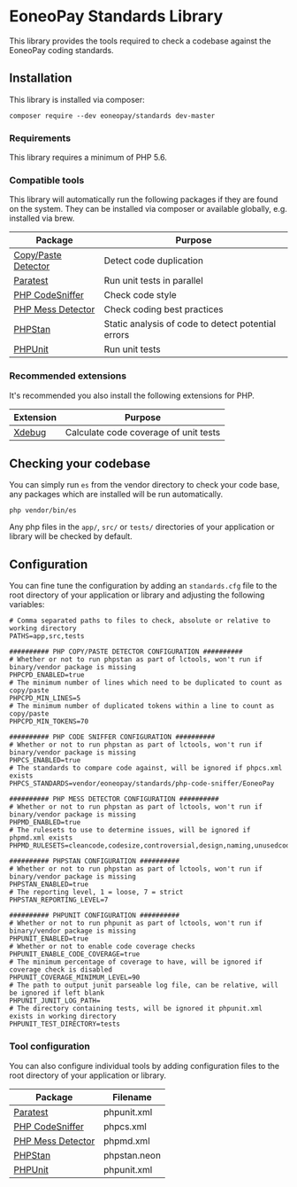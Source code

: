 # EoneoPay Standards Library

This library provides the tools required to check a codebase against the EoneoPay coding standards.

## Installation

This library is installed via composer:

    composer require --dev eoneopay/standards dev-master
    
### Requirements

This library requires a minimum of PHP 5.6.
    
### Compatible tools
    
This library will automatically run the following packages if they are found on the system. They can be installed via composer or available globally, e.g. installed via brew.

| Package | Purpose |
|---------|---------|
| [Copy/Paste Detector](https://github.com/sebastianbergmann/phpcpd) | Detect code duplication |
| [Paratest](https://github.com/paratestphp/paratest) | Run unit tests in parallel |
| [PHP CodeSniffer](https://github.com/squizlabs/PHP_CodeSniffer) | Check code style |
| [PHP Mess Detector](https://phpmd.org) | Check coding best practices |
| [PHPStan](https://github.com/phpstan/phpstan) | Static analysis of code to detect potential errors |
| [PHPUnit](https://phpunit.de) | Run unit tests |

### Recommended extensions

It's recommended you also install the following extensions for PHP.

| Extension | Purpose |
|-----------|---------|
| [Xdebug](https://xdebug.org) | Calculate code coverage of unit tests |

## Checking your codebase

You can simply run `es` from the vendor directory to check your code base, any packages which are installed will be run automatically.

    php vendor/bin/es
    
Any php files in the `app/`, `src/` or `tests/` directories of your application or library will be checked by default.

## Configuration

You can fine tune the configuration by adding an `standards.cfg` file to the root directory of your application or library and adjusting the following variables:

```
# Comma separated paths to files to check, absolute or relative to working directory
PATHS=app,src,tests

########## PHP COPY/PASTE DETECTOR CONFIGURATION ##########
# Whether or not to run phpstan as part of lctools, won't run if binary/vendor package is missing
PHPCPD_ENABLED=true
# The minimum number of lines which need to be duplicated to count as copy/paste
PHPCPD_MIN_LINES=5
# The minimum number of duplicated tokens within a line to count as copy/paste
PHPCPD_MIN_TOKENS=70

########## PHP CODE SNIFFER CONFIGURATION ##########
# Whether or not to run phpstan as part of lctools, won't run if binary/vendor package is missing
PHPCS_ENABLED=true
# The standards to compare code against, will be ignored if phpcs.xml exists
PHPCS_STANDARDS=vendor/eoneopay/standards/php-code-sniffer/EoneoPay

########## PHP MESS DETECTOR CONFIGURATION ##########
# Whether or not to run phpstan as part of lctools, won't run if binary/vendor package is missing
PHPMD_ENABLED=true
# The rulesets to use to determine issues, will be ignored if phpmd.xml exists
PHPMD_RULESETS=cleancode,codesize,controversial,design,naming,unusedcode

########## PHPSTAN CONFIGURATION ##########
# Whether or not to run phpstan as part of lctools, won't run if binary/vendor package is missing
PHPSTAN_ENABLED=true
# The reporting level, 1 = loose, 7 = strict
PHPSTAN_REPORTING_LEVEL=7

########## PHPUNIT CONFIGURATION ##########
# Whether or not to run phpunit as part of lctools, won't run if binary/vendor package is missing
PHPUNIT_ENABLED=true
# Whether or not to enable code coverage checks
PHPUNIT_ENABLE_CODE_COVERAGE=true
# The minimum percentage of coverage to have, will be ignored if coverage check is disabled
PHPUNIT_COVERAGE_MINIMUM_LEVEL=90
# The path to output junit parseable log file, can be relative, will be ignored if left blank
PHPUNIT_JUNIT_LOG_PATH=
# The directory containing tests, will be ignored it phpunit.xml exists in working directory
PHPUNIT_TEST_DIRECTORY=tests
```

### Tool configuration

You can also configure individual tools by adding configuration files to the root directory of your application or library.

| Package | Filename |
|---------|----------|
| [Paratest](https://phpunit.de/manual/current/en/appendixes.configuration.html) | phpunit.xml |
| [PHP CodeSniffer](https://github.com/squizlabs/PHP_CodeSniffer/wiki/Annotated-ruleset.xml) | phpcs.xml |
| [PHP Mess Detector](https://phpmd.org/documentation/creating-a-ruleset.html) | phpmd.xml |
| [PHPStan](https://github.com/phpstan/phpstan#configuration) | phpstan.neon |
| [PHPUnit](https://phpunit.de/manual/current/en/appendixes.configuration.html) | phpunit.xml |